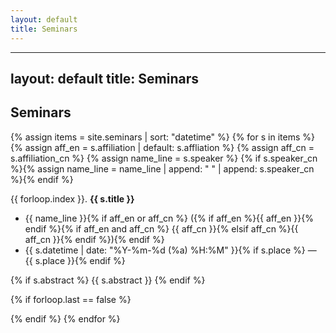 ```yaml
---
layout: default
title: Seminars
---
```


---
layout: default
title: Seminars
---

## Seminars

{% assign items = site.seminars | sort: "datetime" %}
{% for s in items %}
{% assign aff_en = s.affiliation | default: s.affliation %}
{% assign aff_cn = s.affiliation_cn %}
{% assign name_line = s.speaker %}
{% if s.speaker_cn %}{% assign name_line = name_line | append: " " | append: s.speaker_cn %}{% endif %}

{{ forloop.index }}. **{{ s.title }}**
   - {{ name_line }}{% if aff_en or aff_cn %} ({% if aff_en %}{{ aff_en }}{% endif %}{% if aff_en and aff_cn %} {{ aff_cn }}{% elsif aff_cn %}{{ aff_cn }}{% endif %}){% endif %}
   - {{ s.datetime | date: "%Y-%m-%d (%a) %H:%M" }}{% if s.place %} — {{ s.place }}{% endif %}

{% if s.abstract %}
   {{ s.abstract }}
{% endif %}

{% if forloop.last == false %}

{% endif %}
{% endfor %}